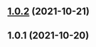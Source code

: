 ## [1.0.2](https://github.com/余聪/java-enum-transform/compare/v1.0.1...v1.0.2) (2021-10-21)

## 1.0.1 (2021-10-20)
